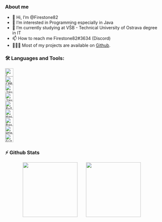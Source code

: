 ### About me
- 👋 Hi, I’m @Firestone82
- 👀 I’m interested in Programming especially in Java
- 🌱 I’m currently studying at VŠB - Technical University of Ostrava degree in IT
- 📫 How to reach me Firestone82#3634 (Discord)
- 👨🏻‍💻 Most of my projects are available on [Github](https://github.com/Firestone82).

### 🛠️ Languages and Tools:
<code><img height="27" alt="C" src="https://cdn.jsdelivr.net/gh/devicons/devicon/icons/c/c-plain.svg" /> <img height="27" alt="CPP" src="https://cdn.jsdelivr.net/gh/devicons/devicon/icons/cplusplus/cplusplus-plain.svg" /> <img height="27" alt="Java" src="https://cdn.jsdelivr.net/gh/devicons/devicon/icons/java/java-original.svg" /> <img height="27" alt="JavaScript" src="https://cdn.jsdelivr.net/gh/devicons/devicon/icons/javascript/javascript-plain.svg" /> <img height="27" alt="Python" src="https://cdn.jsdelivr.net/gh/devicons/devicon/icons/python/python-original.svg" /> <img height="27" alt="Haskell" src="https://cdn.jsdelivr.net/gh/devicons/devicon/icons/haskell/haskell-original.svg" /> <img height="27" alt="Bash" src="https://cdn.jsdelivr.net/gh/devicons/devicon/icons/bash/bash-original.svg" /> <img height="27" alt="Html" src="https://cdn.jsdelivr.net/gh/devicons/devicon/icons/html5/html5-plain-wordmark.svg" /> <img height="27" alt="Git" src="https://cdn.jsdelivr.net/gh/devicons/devicon/icons/git/git-plain.svg" />
</code>

### ⚡ Github Stats
<p align="center">
  <img height="180em" src="https://github-readme-stats.vercel.app/api?username=Firestone82&show_icons=true&hide_border=true&&count_private=true&include_all_commits=true&theme=transparent" />
  &nbsp;
  &nbsp;
  &nbsp;
  <img height="180em" src="https://github-readme-stats.vercel.app/api/top-langs/?username=Firestone82&show_icons=true&hide_border=true&layout=compact&langs_count=8&theme=transparent"/>
</p>
